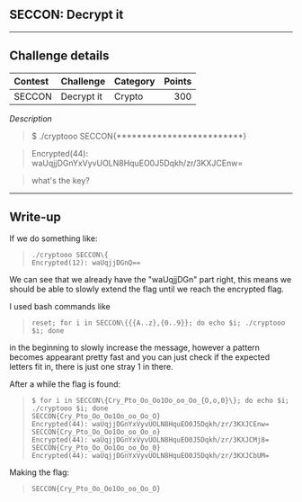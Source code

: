 ## SECCON: Decrypt it

----------
## Challenge details
| Contest        | Challenge     | Category  | Points |
|:---------------|:--------------|:----------|-------:|
| SECCON | Decrypt it | Crypto | 300  |

*Description*
>$ ./cryptooo SECCON{*************************}

>Encrypted(44): waUqjjDGnYxVyvUOLN8HquEO0J5Dqkh/zr/3KXJCEnw=

>what's the key?


----------
## Write-up

If we do something like:

>```
>./cryptooo SECCON\{
>Encrypted(12): waUqjjDGnQ==
>```

We can see that we already have the "waUqjjDGn" part right, this means we should be able to slowly extend the flag until we reach the encrypted flag.

I used bash commands like

>```
>reset; for i in SECCON\{{{A..z},{0..9}}; do echo $i; ./cryptooo $i; done
>```

in the beginning to slowly increase the message, however a pattern becomes appearant pretty fast and you can just check if the expected letters fit in, there is just one stray 1 in there.

After a while the flag is found:

>```
>$ for i in SECCON\{Cry_Pto_Oo_Oo1Oo_oo_Oo_{O,o,0}\}; do echo $i; ./cryptooo $i; done
>SECCON{Cry_Pto_Oo_Oo1Oo_oo_Oo_O}
>Encrypted(44): waUqjjDGnYxVyvUOLN8HquEO0J5Dqkh/zr/3KXJCEnw=
>SECCON{Cry_Pto_Oo_Oo1Oo_oo_Oo_o}
>Encrypted(44): waUqjjDGnYxVyvUOLN8HquEO0J5Dqkh/zr/3KXJCMj8=
>SECCON{Cry_Pto_Oo_Oo1Oo_oo_Oo_0}
>Encrypted(44): waUqjjDGnYxVyvUOLN8HquEO0J5Dqkh/zr/3KXJCbUM=
>```

Making the flag:

>```
>SECCON{Cry_Pto_Oo_Oo1Oo_oo_Oo_O}
>```
